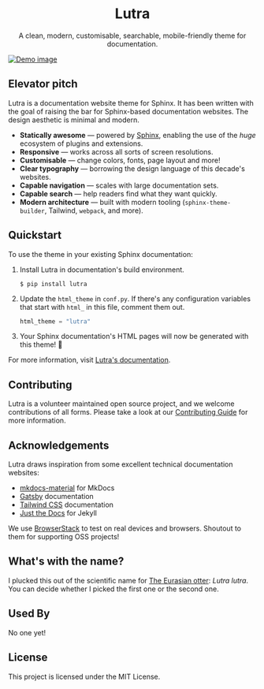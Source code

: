 <h1 align="center">Lutra</h1>
<p align="center">A clean, modern, customisable, searchable, mobile-friendly theme for documentation.</p>
<a href="https://pradyunsg.me/lutra/">
  <img align="center" src="https://github.com/pradyunsg/lutra/raw/main/docs/_static/demo.png" alt="Demo image">
</a>

## Elevator pitch

<!-- start elevator-pitch -->

Lutra is a documentation website theme for Sphinx. It has been written with the goal of raising the bar for Sphinx-based documentation websites. The design aesthetic is minimal and modern.

- **Statically awesome** — powered by [Sphinx], enabling the use of the _huge_ ecosystem of plugins and extensions.
- **Responsive** — works across all sorts of screen resolutions.
- **Customisable** — change colors, fonts, page layout and more!
- **Clear typography** — borrowing the design language of this decade's websites.
- **Capable navigation** — scales with large documentation sets.
- **Capable search** — help readers find what they want quickly.
- **Modern architecture** — built with modern tooling (`sphinx-theme-builder`, Tailwind, `webpack`, and more).

<!-- end elevator-pitch -->

## Quickstart

<!-- start quickstart -->

To use the theme in your existing Sphinx documentation:

1. Install Lutra in documentation's build environment.

   ```console
   $ pip install lutra
   ```

1. Update the `html_theme` in `conf.py`. If there's any configuration variables that start with `html_` in this file, comment them out.

   ```py
   html_theme = "lutra"
   ```

1. Your Sphinx documentation's HTML pages will now be generated with this theme! 🎉

[pypi]: https://pypi.org/project/lutra/

<!-- end quickstart -->

For more information, visit [Lutra's documentation][quickstart-docs].

[quickstart-docs]: https://pradyunsg.me/lutra/quickstart

## Contributing

Lutra is a volunteer maintained open source project, and we welcome contributions of all forms. Please take a look at our [Contributing Guide](https://pradyunsg.me/lutra/contributing/) for more information.

## Acknowledgements

Lutra draws inspiration from some excellent technical documentation websites:

- [mkdocs-material] for MkDocs
- [Gatsby] documentation
- [Tailwind CSS] documentation
- [Just the Docs] for Jekyll

We use [BrowserStack] to test on real devices and browsers. Shoutout to them for supporting OSS projects!

[mkdocs-material]: https://squidfunk.github.io/mkdocs-material/
[just the docs]: https://pmarsceill.github.io/just-the-docs/
[gatsby]: https://www.gatsbyjs.com/docs/
[tailwind css]: https://tailwindcss.com/docs
[browserstack]: https://browserstack.com/
[sphinx]: https://www.sphinx-doc.org/

## What's with the name?

I plucked this out of the scientific name for [The Eurasian otter](https://en.wikipedia.org/wiki/Eurasian_otter): _Lutra lutra_. You can decide whether I picked the first one or the second one.

## Used By

No one yet!

## License

This project is licensed under the MIT License.
